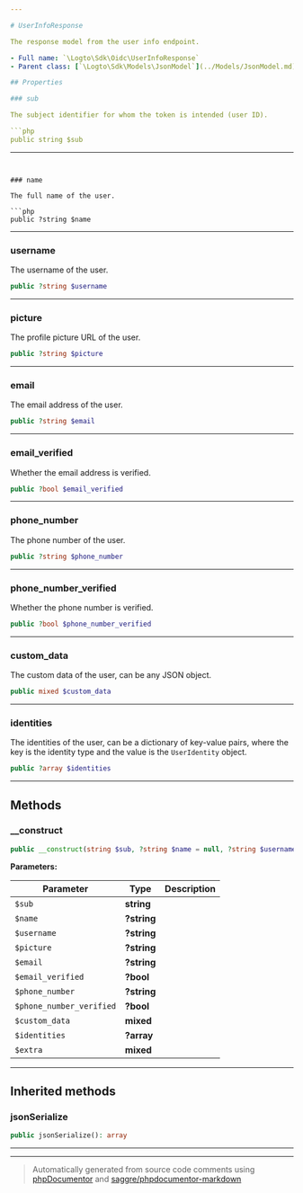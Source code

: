 ```yaml
---

# UserInfoResponse

The response model from the user info endpoint.

- Full name: `\Logto\Sdk\Oidc\UserInfoResponse`
- Parent class: [`\Logto\Sdk\Models\JsonModel`](../Models/JsonModel.md)

## Properties

### sub

The subject identifier for whom the token is intended (user ID).

```php
public string $sub
```

---
```


### name

The full name of the user.

```php
public ?string $name
```

---

### username

The username of the user.

```php
public ?string $username
```

---

### picture

The profile picture URL of the user.

```php
public ?string $picture
```

---

### email

The email address of the user.

```php
public ?string $email
```

---

### email_verified

Whether the email address is verified.

```php
public ?bool $email_verified
```

---

### phone_number

The phone number of the user.

```php
public ?string $phone_number
```

---

### phone_number_verified

Whether the phone number is verified.

```php
public ?bool $phone_number_verified
```

---

### custom_data

The custom data of the user, can be any JSON object.

```php
public mixed $custom_data
```

---

### identities

The identities of the user, can be a dictionary of key-value pairs, where the key is
the identity type and the value is the `UserIdentity` object.

```php
public ?array $identities
```

---

## Methods

### \_\_construct

```php
public __construct(string $sub, ?string $name = null, ?string $username = null, ?string $picture = null, ?string $email = null, ?bool $email_verified = null, ?string $phone_number = null, ?bool $phone_number_verified = null, mixed $custom_data = null, ?array $identities = null, mixed $extra): mixed
```

**Parameters:**

| Parameter                | Type        | Description |
| ------------------------ | ----------- | ----------- |
| `$sub`                   | **string**  |             |
| `$name`                  | **?string** |             |
| `$username`              | **?string** |             |
| `$picture`               | **?string** |             |
| `$email`                 | **?string** |             |
| `$email_verified`        | **?bool**   |             |
| `$phone_number`          | **?string** |             |
| `$phone_number_verified` | **?bool**   |             |
| `$custom_data`           | **mixed**   |             |
| `$identities`            | **?array**  |             |
| `$extra`                 | **mixed**   |             |

---

## Inherited methods

### jsonSerialize

```php
public jsonSerialize(): array
```

---

---

> Automatically generated from source code comments using [phpDocumentor](http://www.phpdoc.org/) and [saggre/phpdocumentor-markdown](https://github.com/Saggre/phpDocumentor-markdown)
